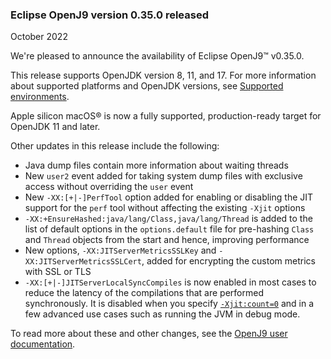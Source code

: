 <!--
Copyright (c) 2017, 2023 IBM Corp. and others

This program and the accompanying materials are made available under
the terms of the Eclipse Public License 2.0 which accompanies this
distribution and is available at https://www.eclipse.org/legal/epl-2.0/
or the Apache License, Version 2.0 which accompanies this distribution and
is available at https://www.apache.org/licenses/LICENSE-2.0.

This Source Code may also be made available under the following
Secondary Licenses when the conditions for such availability set
forth in the Eclipse Public License, v. 2.0 are satisfied: GNU
General Public License, version 2 with the GNU Classpath
Exception [1] and GNU General Public License, version 2 with the
OpenJDK Assembly Exception [2].

[1] https://www.gnu.org/software/classpath/license.html
[2] https://openjdk.org/legal/assembly-exception.html

SPDX-License-Identifier: EPL-2.0 OR Apache-2.0 OR GPL-2.0 WITH Classpath-exception-2.0 OR LicenseRef-GPL-2.0 WITH Assembly-exception

The project website pages cannot be redistributed
-->

### Eclipse OpenJ9 version 0.35.0 released

October 2022

We're pleased to announce the availability of Eclipse OpenJ9&trade; v0.35.0.

This release supports OpenJDK version 8, 11, and 17. For more information about supported platforms and OpenJDK versions,
see [Supported environments](https://www.eclipse.org/openj9/docs/openj9_support/).

Apple silicon macOS&reg; is now a fully supported, production-ready target for OpenJDK 11 and later.

Other updates in this release include the following:

- Java dump files contain more information about waiting threads
- New `user2` event added for taking system dump files with exclusive access without overriding the `user` event
- New `-XX:[+|-]PerfTool` option added for enabling or disabling the JIT support for the `perf` tool without affecting the existing `-Xjit` options
- `-XX:+EnsureHashed:java/lang/Class,java/lang/Thread` is added to the list of default options in the `options.default` file for pre-hashing `Class` and `Thread` objects from the start and hence, improving performance
- New options, `-XX:JITServerMetricsSSLKey` and `-XX:JITServerMetricsSSLCert`, added for encrypting the custom metrics with SSL or TLS
- `-XX:[+|-]JITServerLocalSyncCompiles` is now enabled in most cases to reduce the latency of the compilations that are performed synchronously. It is disabled when you specify [`-Xjit:count=0`](xjit.md#count) and in a few advanced use cases such as running the JVM in debug mode.

To read more about these and other changes, see the [OpenJ9 user documentation](https://www.eclipse.org/openj9/docs/openj9_releases/).
